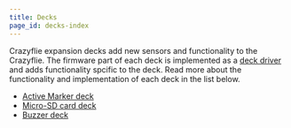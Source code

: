 ```yaml
---
title: Decks
page_id: decks-index
---
```


Crazyflie expansion decks add new sensors and functionality to the Crazyflie. The firmware part of each deck is implemented as a [deck driver](/docs/development/howto.md) and adds functionality spcific to the deck. Read more about the functionality and implementation of each deck in the list below.

* [Active Marker deck](/docs/userguides/decks/active-marker-deck.md)
* [Micro-SD card deck](/docs/userguides/decks/micro-sd-card-deck.md)
* [Buzzer deck](/docs/userguides/decks/buzzer-deck.md)

